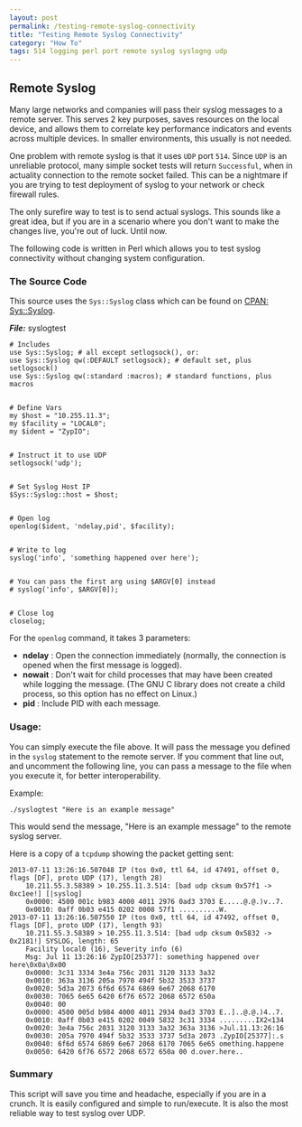 ```yaml
---
layout: post
permalink: /testing-remote-syslog-connectivity
title: "Testing Remote Syslog Connectivity"
category: "How To"
tags: 514 logging perl port remote syslog syslogng udp
---
```

## Remote Syslog

Many large networks and companies will pass their syslog messages to a remote server. This serves 2 key purposes, saves resources on the local device, and allows them to correlate key performance indicators and events across multiple devices. In smaller environments, this usually is not needed.

One problem with remote syslog is that it uses `UDP` port `514`. Since `UDP` is an unreliable protocol, many simple socket tests will return `Successful`, when in actuality connection to the remote socket failed. This can be a nightmare if you are trying to test deployment of syslog to your network or check firewall rules.

The only surefire way to test is to send actual syslogs. This sounds like a great idea, but if you are in a scenario where you don't want to make the changes live, you're out of luck. Until now.

The following code is written in Perl which allows you to test syslog connectivity without changing system configuration.

### The Source Code

This source uses the `Sys::Syslog` class which can be found on [CPAN: Sys::Syslog](http://search.cpan.org/~rgarcia/perl-5.9.3/ext/Sys/Syslog/Syslog.pm).

**_File:_** syslogtest

    # Includes
    use Sys::Syslog; # all except setlogsock(), or: 
    use Sys::Syslog qw(:DEFAULT setlogsock); # default set, plus setlogsock() 
    use Sys::Syslog qw(:standard :macros); # standard functions, plus macros
    
    
    # Define Vars
    my $host = "10.255.11.3";
    my $facility = "LOCAL0";
    my $ident = "ZypIO";
    
    
    # Instruct it to use UDP
    setlogsock('udp'); 
    
    
    # Set Syslog Host IP
    $Sys::Syslog::host = $host; 
    
    
    # Open log
    openlog($ident, 'ndelay,pid', $facility); 
    
    
    # Write to log
    syslog('info', 'something happened over here'); 
    
    
    # You can pass the first arg using $ARGV[0] instead
    # syslog('info', $ARGV[0]); 
    
    
    # Close log
    closelog;

For the `openlog` command, it takes 3 parameters:

- **ndelay** : Open the connection immediately (normally, the connection is opened when the first message is logged).
- **nowait** : Don't wait for child processes that may have been created while logging the message. (The GNU C library does not create a child process, so this option has no effect on Linux.)
- **pid** : Include PID with each message.

### Usage:

You can simply execute the file above. It will pass the message you defined in the `syslog` statement to the remote server. If you comment that line out, and uncomment the following line, you can pass a message to the file when you execute it, for better interoperability.

Example:

    ./syslogtest "Here is an example message"

This would send the message, "Here is an example message" to the remote syslog server.

Here is a copy of a `tcpdump` showing the packet getting sent:

    2013-07-11 13:26:16.507048 IP (tos 0x0, ttl 64, id 47491, offset 0, flags [DF], proto UDP (17), length 28)
        10.211.55.3.58389 > 10.255.11.3.514: [bad udp cksum 0x57f1 -> 0xc1ee!] [|syslog]
        0x0000: 4500 001c b983 4000 4011 2976 0ad3 3703 E.....@.@.)v..7.
        0x0010: 0aff 0b03 e415 0202 0008 57f1 ..........W.
    2013-07-11 13:26:16.507550 IP (tos 0x0, ttl 64, id 47492, offset 0, flags [DF], proto UDP (17), length 93)
        10.211.55.3.58389 > 10.255.11.3.514: [bad udp cksum 0x5832 -> 0x2181!] SYSLOG, length: 65
        Facility local0 (16), Severity info (6)
        Msg: Jul 11 13:26:16 ZypIO[25377]: something happened over here\0x0a\0x00
        0x0000: 3c31 3334 3e4a 756c 2031 3120 3133 3a32
        0x0010: 363a 3136 205a 7970 494f 5b32 3533 3737
        0x0020: 5d3a 2073 6f6d 6574 6869 6e67 2068 6170
        0x0030: 7065 6e65 6420 6f76 6572 2068 6572 650a
        0x0040: 00
        0x0000: 4500 005d b984 4000 4011 2934 0ad3 3703 E..]..@.@.)4..7.
        0x0010: 0aff 0b03 e415 0202 0049 5832 3c31 3334 .........IX2<134
        0x0020: 3e4a 756c 2031 3120 3133 3a32 363a 3136 >Jul.11.13:26:16
        0x0030: 205a 7970 494f 5b32 3533 3737 5d3a 2073 .ZypIO[25377]:.s
        0x0040: 6f6d 6574 6869 6e67 2068 6170 7065 6e65 omething.happene
        0x0050: 6420 6f76 6572 2068 6572 650a 00 d.over.here..

### Summary

This script will save you time and headache, especially if you are in a crunch. It is easily configured and simple to run/execute. It is also the most reliable way to test syslog over UDP.

